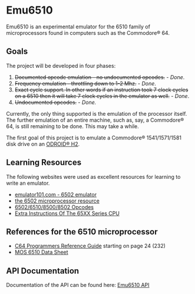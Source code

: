 # Emu6510

Emu6510 is an experimental emulator for the 6510 family of microprocessors found in computers
such as the Commodore® 64.

## Goals

The project will be developed in four phases:

1) ~~Documented opcode emulation - no undocumented opcodes.~~ - _Done_.
2) ~~Frequency emulation - throttling down to 1-2 Mhz.~~ - _Done_.
3) ~~Exact cycle support.  In other words if an instruction took 7 clock
cycles on a 6510 then it will take 7 clock cycles in the emulator as well.~~ - _Done_.
4) ~~Undocumented opcodes.~~ - *Done.*

Currently, the only thing supported is the emulation of the processor itself.  The further emulation of an entire machine, such as, say, a Commodore® 64, is still remaining to be done.  This may take a while.

The first goal of this project is to emulate a Commodore® 1541/1571/1581 disk drive on an [ODROID® H2](https://www.hardkernel.com/shop/odroid-h2plus/).

## Learning Resources

The following websites were used as excellent resources for learning to write an emulator.

- [emulator101.com - 6502 emulator](http://www.emulator101.com/6502-emulator.html)
- [the 6502 microprocessor resource](http://www.6502.org)
- [6502/6510/8500/8502 Opcodes](http://galenrhodes.com/Emu6510/Other/6502_6510_8500_8502%20Opcodes.md)
- [Extra Instructions Of The 65XX Series CPU](http://galenrhodes.com/Emu6510/Other/Extra%20Instructions%20Of%20The%2065XX%20Series%20CPU.md)

## References for the 6510 microprocessor

- [C64 Programmers Reference Guide](https://www.commodore.ca/wp-content/uploads/2018/11/c64-programmers_reference_guide-05-basic_to_machine_language.pdf) starting on page 24 (232)
- [MOS 6510 Data Sheet](http://archive.6502.org/datasheets/mos_6510_mpu.pdf)

## API Documentation

Documentation of the API can be found here: [Emu6510 API](http://galenrhodes.com/Emu6510/)

